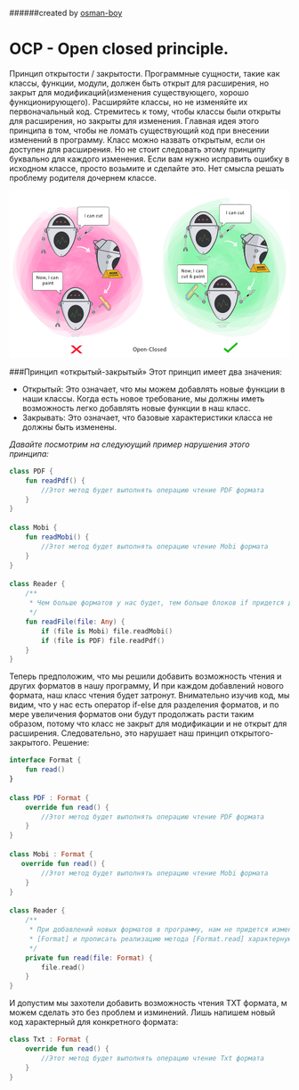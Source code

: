 ######created by [osman-boy](https://github.com/osman-boy)
# **OCP - Open closed principle.**

Принцип открытости / закрытости. Программные сущности, такие как классы, функции, модули,
должен быть открыт для расширения, но закрыт для модификаций(изменения существующего, 
хорошо функционирующего). Расширяйте классы, но не изменяйте их первоначальный код.
Стремитесь к тому, чтобы классы были открыты для расширения, но закрыты для изменения.
Главная идея этого принципа в том, чтобы не ломать существующий код при внесении изменений
в программу. Класс можно назвать открытым, если он доступен для расширения.
Но не стоит следовать этому принципу буквально для каждого изменения.
Если вам нужно исправить ошибку в исходном классе, просто возьмите и сделайте это.
Нет смысла решать проблему родителя дочернем классе.

<img height="300" src="ocp.png"/>

###Принцип «открытый-закрытый»
Этот принцип имеет два значения:

* Открытый: Это означает, что мы можем добавлять новые функции в наши классы. Когда есть новое требование, 
мы должны иметь возможность легко добавлять новые функции в наш класс.
* Закрывать: Это означает, что базовые характеристики класса не должны быть изменены.


_Давайте посмотрим на следуюущий пример нарушения этого принципа:_
```kotlin
class PDF {
    fun readPdf() {
        //Этот метод будет выполнять операцию чтение PDF формата
    }
}

class Mobi {
    fun readMobi() {
        //Этот метод будет выполнять операцию чтение Mobi формата
    }
}

class Reader {
    /**
     * Чем больше форматов у нас будет, тем больше блоков if придется добавить.
     */
    fun readFile(file: Any) {
        if (file is Mobi) file.readMobi()
        if (file is PDF) file.readPdf()
    }
}
```

Теперь предположим, что мы решили добавить возможность чтения и других форматов в нашу программу, И при каждом добавлений 
нового формата, наш класс чтения будет затронут. Внимательно изучив код, мы видим, что у нас есть оператор if-else для
разделения форматов, и по мере увеличения форматов они будут продолжать расти таким образом, 
потому что класс не закрыт для модификации и не открыт для расширения.
Следовательно, это нарушает наш принцип открытого-закрытого.
Решение:

```kotlin
interface Format {
    fun read()
}

class PDF : Format {
    override fun read() {
        //Этот метод будет выполнять операцию чтение PDF формата
    }
}

class Mobi : Format {
   override fun read() {
        //Этот метод будет выполнять операцию чтение Mobi формата
    }
}

class Reader {
    /**
     * При добавлений новых форматов в программу, нам не придется изменить уже существующий код, а лишь реализовать интерфейс
     * [Format] и прописать реализацию метода [Format.read] характерную для определенного формата.
     */
    private fun read(file: Format) {
        file.read()
    }
}
```
И допустим мы захотели добавить возможность чтения TXT формата, м можем сделать это без проблем и изминений.
Лишь напишем новый код характерный для конкретного формата:
```kotlin
class Txt : Format {
    override fun read() {
        //Этот метод будет выполнять операцию чтение Txt формата
    }
}
```
